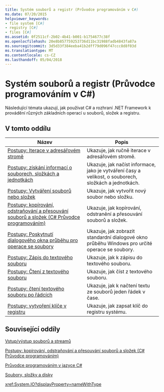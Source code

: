 ```yaml
---
title: Systém souborů a registr (Průvodce programováním v C#)
ms.date: 07/20/2015
helpviewer_keywords:
- file system [C#]
- registry [C#]
- files [C#]
ms.assetid: 0f2511cf-2b02-4b41-b001-b1754677c38f
ms.openlocfilehash: 20e8b857759253736d11bc31988fadb4843fa87a
ms.sourcegitcommit: 3d5d33f384eeba41b2dff79d096f47ccc8d8f03d
ms.translationtype: MT
ms.contentlocale: cs-CZ
ms.lasthandoff: 05/04/2018
---
```

# <a name="file-system-and-the-registry-c-programming-guide"></a>Systém souborů a registr (Průvodce programováním v C#)
Následující témata ukazují, jak používat C# a rozhraní .NET Framework k provádění různých základních operací u souborů, složek a registru.  
  
## <a name="in-this-section"></a>V tomto oddílu  
  
|**Název**|**Popis**|  
|---------------|---------------------|  
|[Postupy: Iterace v adresářovém stromě](../../../csharp/programming-guide/file-system/how-to-iterate-through-a-directory-tree.md)|Ukazuje, jak ručně iterace v adresářovém stromě.|  
|[Postupy: získání informací o souborech, složkách a jednotkách](../../../csharp/programming-guide/file-system/how-to-get-information-about-files-folders-and-drives.md)|Ukazuje, jak načíst informace, jako je vytváření časy a velikost, o souborech, složkách a jednotkách.|  
|[Postupy: Vytváření souborů nebo složek](../../../csharp/programming-guide/file-system/how-to-create-a-file-or-folder.md)|Ukazuje, jak vytvořit nový soubor nebo složku.|  
|[Postupy: kopírování, odstraňování a přesouvání souborů a složek (C# Průvodce programováním)](../../../csharp/programming-guide/file-system/how-to-copy-delete-and-move-files-and-folders.md)|Ukazuje, jak kopírování, odstranění a přesouvání souborů a složek.|  
|[Postupy: Poskytnutí dialogového okna průběhu pro operace se soubory](../../../csharp/programming-guide/file-system/how-to-provide-a-progress-dialog-box-for-file-operations.md)|Ukazuje, jak zobrazit standardní dialogové okno průběhu Windows pro určité operace se soubory.|  
|[Postupy: Zápis do textového souboru](../../../csharp/programming-guide/file-system/how-to-write-to-a-text-file.md)|Ukazuje, jak k zápisu do textového souboru.|  
|[Postupy: Čtení z textového souboru](../../../csharp/programming-guide/file-system/how-to-read-from-a-text-file.md)|Ukazuje, jak číst z textového souboru.|  
|[Postupy: čtení textového souboru po řádcích](../../../csharp/programming-guide/file-system/how-to-read-a-text-file-one-line-at-a-time.md)|Ukazuje, jak k načtení textu ze souborů jeden řádek v čase.|  
|[Postupy: vytvoření klíče v registru](../../../csharp/programming-guide/file-system/how-to-create-a-key-in-the-registry.md)|Ukazuje, jak zapsat klíč do registru systému.|  
  
## <a name="related-sections"></a>Související oddíly  
 [Vstup/výstup souborů a streamů](https://msdn.microsoft.com/library/k3352a4t)  
  
 [Postupy: kopírování, odstraňování a přesouvání souborů a složek (C# Průvodce programováním)](../../../csharp/programming-guide/file-system/how-to-copy-delete-and-move-files-and-folders.md)  
  
 [Průvodce programováním v jazyce C#](../../../csharp/programming-guide/index.md)  
  
 [Soubory, složky a disky](../../../csharp/programming-guide/file-system/index.md)  
  
 <xref:System.IO?displayProperty=nameWithType>
